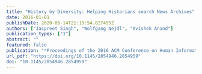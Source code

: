 ```yaml
---
title: "History by Diversity: Helping Historians search News Archives"
date: 2016-01-01
publishDate: 2020-06-14T21:19:54.827455Z
authors: ["Jaspreet Singh", "Wolfgang Nejdl", "Avishek Anand"]
publication_types: ["1"]
abstract: ""
featured: false
publication: "*Proceedings of the 2016 ACM Conference on Human Information Interaction and Retrieval, CHIIR 2016, Carrboro, North Carolina, USA, March 13-17, 2016*"
url_pdf: "https://doi.org/10.1145/2854946.2854959"
doi: "10.1145/2854946.2854959"
---
```


